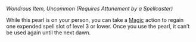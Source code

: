 _Wondrous Item, Uncommon (Requires Attunement by a Spellcaster)_

While this pearl is on your person, you can take a [Magic](https://www.dndbeyond.com/sources/dnd/free-rules/rules-glossary#MagicAction) action to regain one expended spell slot of level 3 or lower. Once you use the pearl, it can’t be used again until the next dawn.